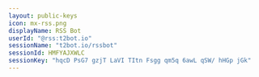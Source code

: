 ```yaml
---
layout: public-keys
icon: mx-rss.png
displayName: RSS Bot
userId: "@rss:t2bot.io"
sessionName: "t2bot.io/rssbot"
sessionId: HMFYAJXWLC
sessionKey: "hqcD PsG7 gzjT LaVI TItn Fsgg qm5q 6awL qSW/ hHGp jGk"
---
```

